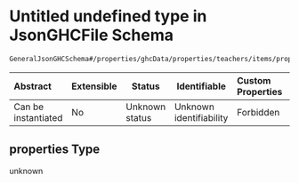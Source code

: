 # Untitled undefined type in JsonGHCFile Schema

```txt
GeneralJsonGHCSchema#/properties/ghcData/properties/teachers/items/properties/settings/items/properties/incompatibilities/properties/freeTimeFirstOrLastHoursDay/properties
```




| Abstract            | Extensible | Status         | Identifiable            | Custom Properties | Additional Properties | Access Restrictions | Defined In                                                         |
| :------------------ | ---------- | -------------- | ----------------------- | :---------------- | --------------------- | ------------------- | ------------------------------------------------------------------ |
| Can be instantiated | No         | Unknown status | Unknown identifiability | Forbidden         | Allowed               | none                | [ghc.schema.json\*](../out/ghc.schema.json "open original schema") |

## properties Type

unknown

